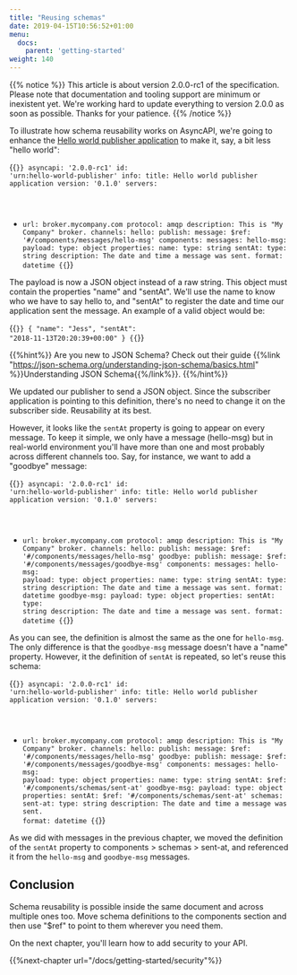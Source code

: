```yaml
---
title: "Reusing schemas"
date: 2019-04-15T10:56:52+01:00
menu:
  docs:
    parent: 'getting-started'
weight: 140
---
```


{{% notice %}}
This article is about version 2.0.0-rc1 of the specification. Please note that documentation and tooling support are minimum or inexistent yet. We're working hard
to update everything to version 2.0.0 as soon as possible. Thanks for your patience.
{{% /notice %}}

To illustrate how schema reusability works on AsyncAPI, we're going to enhance the [Hello world publisher application](/docs/getting-started/publishing) to make it, say, a bit less "hello world":

{{<code lang="yaml" lines="19-26">}}
asyncapi: '2.0.0-rc1'
id: 'urn:hello-world-publisher'
info:
  title: Hello world publisher application
  version: '0.1.0'
servers:
  - url: broker.mycompany.com
    protocol: amqp
    description: This is "My Company" broker.
channels:
  hello:
    publish:
      message:
        $ref: '#/components/messages/hello-msg'
components:
  messages:
    hello-msg:
      payload:
        type: object
        properties:
          name:
            type: string
          sentAt:
            type: string
            description: The date and time a message was sent.
            format: datetime
{{</code>}}

The payload is now a JSON object instead of a raw string. This object must contain the properties "name" and "sentAt". We'll use the name to know who we have to say hello to, and "sentAt" to register the date and time our application sent the message. An example of a valid object would be:

{{<code lang="json">}}
{
  "name": "Jess",
  "sentAt": "2018-11-13T20:20:39+00:00"
}
{{</code>}}

{{%hint%}}
Are you new to JSON Schema? Check out their guide {{%link "https://json-schema.org/understanding-json-schema/basics.html" %}}Understanding JSON Schema{{%/link%}}.
{{%/hint%}}

We updated our publisher to send a JSON object. Since the subscriber application is pointing to this definition, there's no need to change it on the subscriber side. Reusability at its best.

However, it looks like the `sentAt` property is going to appear on every message. To keep it simple, we only have a message (hello-msg) but in real-world environment you'll have more than one and most probably across different channels too. Say, for instance, we want to add a "goodbye" message:

{{<code lang="yaml" lines="15-18,31-38">}}
asyncapi: '2.0.0-rc1'
id: 'urn:hello-world-publisher'
info:
  title: Hello world publisher application
  version: '0.1.0'
servers:
  - url: broker.mycompany.com
    protocol: amqp
    description: This is "My Company" broker.
channels:
  hello:
    publish:
      message:
        $ref: '#/components/messages/hello-msg'
  goodbye:
    publish:
      message:
        $ref: '#/components/messages/goodbye-msg'
components:
  messages:
    hello-msg:
      payload:
        type: object
        properties:
          name:
            type: string
          sentAt:
            type: string
            description: The date and time a message was sent.
            format: datetime
    goodbye-msg:
      payload:
        type: object
        properties:
          sentAt:
            type: string
            description: The date and time a message was sent.
            format: datetime
{{</code>}}

As you can see, the definition is almost the same as the one for `hello-msg`. The only difference is that the `goodbye-msg` message doesn't have a "name" property. However, it the definition of `sentAt` is repeated, so let's reuse this schema:

{{<code lang="yaml" lines="28,34,35-39">}}
asyncapi: '2.0.0-rc1'
id: 'urn:hello-world-publisher'
info:
  title: Hello world publisher application
  version: '0.1.0'
servers:
  - url: broker.mycompany.com
    protocol: amqp
    description: This is "My Company" broker.
channels:
  hello:
    publish:
      message:
        $ref: '#/components/messages/hello-msg'
  goodbye:
    publish:
      message:
        $ref: '#/components/messages/goodbye-msg'
components:
  messages:
    hello-msg:
      payload:
        type: object
        properties:
          name:
            type: string
          sentAt:
            $ref: '#/components/schemas/sent-at'
    goodbye-msg:
      payload:
        type: object
        properties:
          sentAt:
            $ref: '#/components/schemas/sent-at'
  schemas:
    sent-at:
      type: string
      description: The date and time a message was sent.
      format: datetime
{{</code>}}

As we did with messages in the previous chapter, we moved the definition of the `sentAt` property to components > schemas > sent-at, and referenced it from the `hello-msg` and `goodbye-msg` messages.

## Conclusion

Schema reusability is possible inside the same document and across multiple ones too. Move schema definitions to the components section and then use "$ref" to point to them wherever you need them.

On the next chapter, you'll learn how to add security to your API.

{{%next-chapter url="/docs/getting-started/security"%}}
